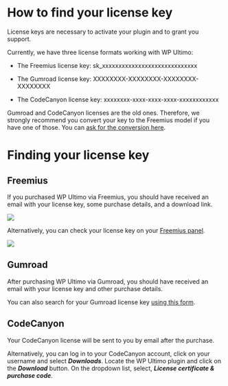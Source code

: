 # How to find your license key

License keys are necessary to activate your plugin and to grant you support.

Currently, we have three license formats working with WP Ultimo:

  * The Freemius license key: sk_xxxxxxxxxxxxxxxxxxxxxxxxxxxxx

  * The Gumroad license key: XXXXXXXX-XXXXXXXX-XXXXXXXX-XXXXXXXX

  * The CodeCanyon license key: xxxxxxxx-xxxx-xxxx-xxxx-xxxxxxxxxxxx

Gumroad and CodeCanyon licenses are the old ones. Therefore, we strongly recommend you convert your key to the Freemius model if you have one of those. You can [ask for the conversion here](https://wpultimo.com/convert-your-license/).

# Finding your license key

## Freemius

If you purchased WP Ultimo via Freemius, you should have received an email with your license key, some purchase details, and a download link.

![](https://support.delta.nextpress.co/rails/active_storage/blobs/redirect/eyJfcmFpbHMiOnsibWVzc2FnZSI6IkJBaHBBZ1VnIiwiZXhwIjpudWxsLCJwdXIiOiJibG9iX2lkIn19--9c6f783ead7aead990f71508c84264c23b9552d4/License%20Key.png)

Alternatively, you can check your license key on your [Freemius panel](https://freemius.com/).

![](https://support.delta.nextpress.co/rails/active_storage/blobs/redirect/eyJfcmFpbHMiOnsibWVzc2FnZSI6IkJBaHBBZ1lnIiwiZXhwIjpudWxsLCJwdXIiOiJibG9iX2lkIn19--7b6bdbc53f4cb7f34830ca13a16cb25dd5d08006/Licence%20Key%202.png)

## Gumroad

After purchasing WP Ultimo via Gumroad, you should have received an email with your license key and other purchase details.

You can also search for your Gumroad license key [using this form](https://app.gumroad.com/license-key-lookup).

## CodeCanyon

Your CodeCanyon license will be sent to you by email after the purchase.

Alternatively, you can log in to your CodeCanyon account, click on your username and select _**Downloads**_. Locate the WP Ultimo plugin and click on the _**Download**_ button. On the dropdown list, select, _**License certificate & purchase code**_.
